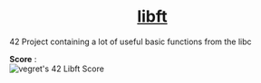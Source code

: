 <h1 align="center"><u>libft</u></h1>
42 Project containing a lot of useful basic functions from the libc

**Score** :
<br>
![vegret's 42 Libft Score](https://badge42.vercel.app/api/v2/clalmqrmn00060fl8q4n24adz/project/2895387)
